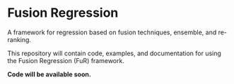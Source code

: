 # Fusion Regression

A framework for regression based on fusion techniques, ensemble, and re-ranking.

This repository will contain code, examples, and documentation for using the Fusion Regression (FuR) framework.

**Code will be available soon.**
